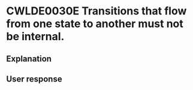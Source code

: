 # CWLDE0030E Transitions that flow from one state to another must not be internal.

## Explanation

## User response